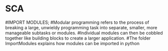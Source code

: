 # SCA
#IMPORT MODULES;
#Modular programming refers to the process of breaking a large, unwieldy programming task into separate, smaller, more manageable subtasks or modules. 
#Individual modules can then be cobbled together like building blocks to create a larger application.
#The folder ImportModules explains how modules can be imported in python

